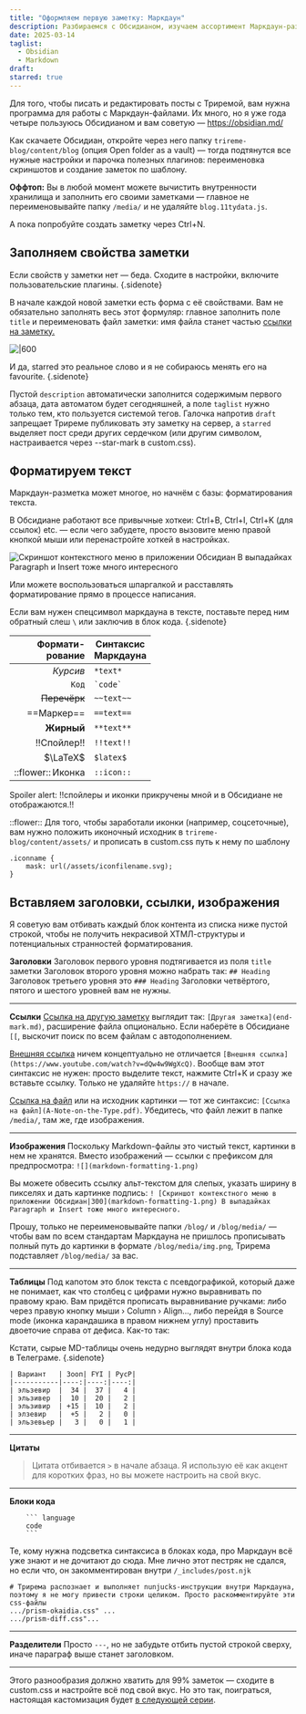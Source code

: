```yaml
---
title: "Оформляем первую заметку: Маркдаун"
description: Разбираемся с Обсидианом, изучаем ассортимент Маркдаун-разметки и привыкаем писать посты не в облако.
date: 2025-03-14
taglist:
  - Obsidian
  - Markdown
draft: 
starred: true
---
```

Для того, чтобы писать и редактировать посты с Триремой, вам нужна программа для работы с Маркдаун-файлами. Их много, но я уже года четыре пользуюсь Обсидианом и вам советую — https://obsidian.md/

Как скачаете Обсидиан, откройте через него папку `trireme-blog/content/blog` (опция Open folder as a vault) — тогда подтянутся все нужные настройки и парочка полезных плагинов: переименовка скриншотов и создание заметок по шаблону.

**Оффтоп:** Вы в любой момент можете вычистить внутренности хранилища и заполнить его своими заметками — главное не переименовывайте папку `/media/` и не удаляйте `blog.11tydata.js`.

А пока попробуйте создать заметку через Ctrl+N. 

## Заполняем свойства заметки

Если свойств у заметки нет — беда. Сходите в настройки, включите пользовательские плагины. {.sidenote}

В начале каждой новой заметки есть форма с её свойствами. Вам не обязательно заполнять весь этот формуляр: главное заполнить поле `title` и переименовать файл заметки: имя файла станет частью [ссылки на заметку.](markdown-formatting)

![|600](markdown-formatting.png)

И да, starred это реальное слово и я не собираюсь менять его на favourite. {.sidenote}

Пустой `description` автоматически заполнится содержимым первого абзаца, дата автоматом будет сегодняшней, а поле `taglist` нужно только тем, кто пользуется системой тегов. Галочка напротив `draft` запрещает Триреме публиковать эту заметку на сервер, а `starred` выделяет пост среди других сердечком (или другим символом, настраивается через --star-mark в custom.css).

## Форматируем текст

Маркдаун-разметка может многое, но начнём с базы: форматирования текста.

В Обсидиане работают все привычные хоткеи: Ctrl+B, Ctrl+I, Ctrl+K (для ссылок) etc. — если чего забудете, просто вызовите меню правой кнопкой мыши или перенастройте хоткей в настройках.

![Скриншот контекстного меню в приложении Обсидиан](markdown-formatting-1.png) В выпадайках Paragraph и Insert тоже много интересного

Или можете воспользоваться шпаргалкой и расставлять форматирование прямо в процессе написания. 

Если вам нужен спецсимвол маркдауна в тексте, поставьте перед ним обратный слеш `\`  или заключив в блок кода. {.sidenote}

| Формати-<br>рование | Синтаксис<br>Маркдауна |
| ------------------: | ---------------------- |
|            *Курсив* | `*text*`               |
|               `Код` | ``` `code` ```         |
|        ~~Перечёрк~~ | `~~text~~`             |
|          ==Маркер== | `==text==`             |
|          **Жирный** | `**text**`             |
|         !!Спойлер!! | `!!text!!`             |
|            $\LaTeX$ | `$latex$`              |
|   ::flower:: Иконка | `::icon::`             |

Spoiler alert: !!спойлеры и иконки прикручены мной и в Обсидиане не отображаются.!!

::flower:: Для того, чтобы заработали иконки (например, соцсеточные), вам нужно положить иконочный исходник в `trireme-blog/content/assets/`  и прописать в custom.css путь к нему по шаблону

```
.iconname {
	mask: url(/assets/iconfilename.svg);
}
```

## Вставляем заголовки, ссылки, изображения

Я советую вам отбивать каждый блок контента из списка ниже пустой строкой, чтобы не получить некрасивой ХТМЛ-структуры и потенциальных странностей форматирования. 

**Заголовки**
Заголовок первого уровня подтягивается из поля `title` заметки
Заголовок второго уровня можно набрать так: `## Heading`
Заголовок третьего уровня это `### Heading`
Заголовки четвёртого, пятого и шестого уровней вам не нужны.

---

**Ссылки**
[Ссылка на другую заметку](end-mark.md) выглядит так: `[Другая заметка](end-mark.md)`, расширение файла опционально. Если наберёте в Обсидиане `[[`, выскочит поиск по всем файлам с автодополнением.

[Внешняя ссылка](https://www.youtube.com/watch?v=dQw4w9WgXcQ) ничем концептуально не отличается `[Внешняя ссылка](https://www.youtube.com/watch?v=dQw4w9WgXcQ)`. Вообще вам этот синтаксис не нужен: просто выделите текст, нажмите Ctrl+K и сразу же вставьте ссылку. Только не удаляйте `https://` в начале.

[Ссылка на файл](A-Note-on-the-Type.pdf) или на исходник картинки — тот же синтаксис: `[Ссылка на файл](A-Note-on-the-Type.pdf)`. Убедитесь, что файл лежит в папке `/media/`, там же, где изображения.

---

**Изображения**
Поскольку Markdown-файлы это чистый текст, картинки в нем не хранятся. Вместо изображений — ссылки с префиксом для предпросмотра: `![](markdown-formatting-1.png)`

Вы можете обвесить ссылку альт-текстом для слепых, указать ширину в пикселях и дать картинке подпись: `! [Скриншот контекстного меню в приложении Обсидиан|300](markdown-formatting-1.png) В выпадайках Paragraph и Insert тоже много интересного.`

Прошу, только не переименовывайте папки `/blog/` и `/blog/media/` — чтобы вам по всем стандартам Маркдауна не пришлось прописывать полный путь до картинки в формате `/blog/media/img.png`, Трирема подставляет `/blog/media/` за вас.

---

**Таблицы**
Под капотом это блок текста с псевдографикой, который даже не понимает, как что столбец с цифрами нужно выравнивать по правому краю. Вам придётся прописать выравнивание ручками: либо через правую кнопку мыши › Column › Align..., либо перейдя в Source mode (иконка карандашика в правом нижнем углу) проставить двоеточие справа от дефиса. Как-то так:

Кстати, сырые MD-таблицы очень недурно выглядят внутри блока кода в Телеграме. {.sidenote}

```
| Вариант   | Зооп| FYI | PycP|
|-----------|----:|----:|----:|
| эльзевир  |  34 |  37 |   4 |
| эльзивер  |  10 |  20 |   2 |
| эльзивир  | +15 |  10 |   2 |
| элзевир   |  +5 |   2 |   0 |
| эльзевьер |   3 |   0 |   1 |
```

---

**Цитаты**

> Цитата отбивается `>` в начале абзаца. Я использую её как акцент для коротких фраз, но вы можете настроить на свой вкус.


---

**Блоки кода**
```
	``` language
	code
	```
```

Те, кому нужна подсветка синтаксиса в блоках кода, про Маркдаун всё уже знают и не дочитают до сюда. Мне лично этот пестряк не сдался, но если что, он закомментирован внутри `/_includes/post.njk`

```
# Трирема распознает и выполняет nunjucks-инструкции внутри Маркдауна, поэтому я не могу привести строки целиком. Просто раскомментируйте эти css-файлы
.../prism-okaidia.css" ...
.../prism-diff.css"...
```


---

**Разделители**
Просто `---`, но не забудьте отбить пустой строкой сверху, иначе параграф выше станет заголовком.

---

Этого разнообразия должно хватить для 99% заметок — сходите в custom.css и настройте всё под свой вкус. Но это так, поиграться, настоящая кастомизация будет [в следующей серии](markdown-extras.md).
